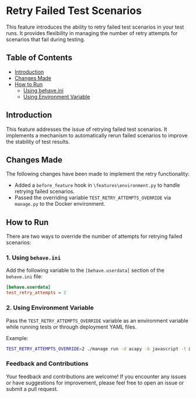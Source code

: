 # Retry Failed Test Scenarios

This feature introduces the ability to retry failed test scenarios in your test runs. It provides flexibility in managing the number of retry attempts for scenarios that fail during testing.

## Table of Contents
- [Introduction](#introduction)
- [Changes Made](#changes-made)
- [How to Run](#how-to-run)
  - [Using behave.ini](#1-using-behaveini)
  - [Using Environment Variable](#2-using-environment-variable)

## Introduction

This feature addresses the issue of retrying failed test scenarios. It implements a mechanism to automatically rerun failed scenarios to improve the stability of test results.

## Changes Made

The following changes have been made to implement the retry functionality:

- Added a `before_feature` hook in `\features\environment.py` to handle retrying failed scenarios.
- Passed the overriding variable `TEST_RETRY_ATTEMPTS_OVERRIDE` via `manage.py` to the Docker environment.

## How to Run

There are two ways to override the number of attempts for retrying failed scenarios:

### 1. Using `behave.ini`

Add the following variable to the `[behave.userdata]` section of the `behave.ini` file:

```ini
[behave.userdata]
test_retry_attempts = 2
```

### 2. Using Environment Variable

Pass the `TEST_RETRY_ATTEMPTS_OVERRIDE` variable as an environment variable while running tests or through deployment YAML files.

Example:
```bash
TEST_RETRY_ATTEMPTS_OVERRIDE=2 ./manage run -d acapy -b javascript -t @AcceptanceTest
```

### Feedback and Contributions
Your feedback and contributions are welcome! If you encounter any issues or have suggestions for improvement, please feel free to open an issue or submit a pull request.

